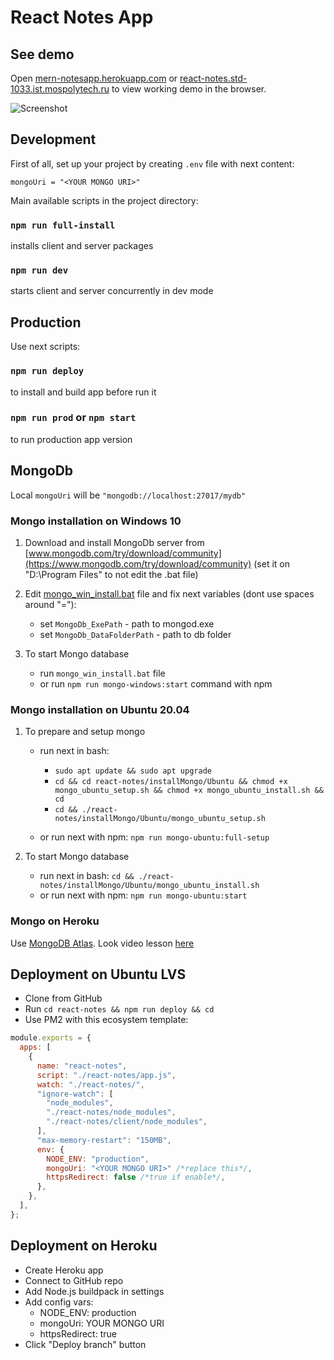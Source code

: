 # React Notes App

## See demo

Open [mern-notesapp.herokuapp.com](https://mern-notesapp.herokuapp.com/) or [react-notes.std-1033.ist.mospolytech.ru](http://react-notes.std-1033.ist.mospolytech.ru/) to view working demo in the browser.

![Screenshot](https://i.postimg.cc/bJDKyz3s/719.png)

## Development

First of all, set up your project by creating `.env` file with next content:

```env
mongoUri = "<YOUR MONGO URI>"
```

Main available scripts in the project directory:

### `npm run full-install`

installs client and server packages

### `npm run dev`

starts client and server concurrently in dev mode

## Production

Use next scripts:

### `npm run deploy`

to install and build app before run it

### `npm run prod` or `npm start`

to run production app version

## MongoDb

Local `mongoUri` will be `"mongodb://localhost:27017/mydb"`

### Mongo installation on Windows 10

1. Download and install MongoDb server from [www.mongodb.com/try/download/community](https://www.mongodb.com/try/download/community) (set it on "D:\Program Files\" to not edit the .bat file)

2. Edit [mongo_win_install.bat](./installMongo/Windows/mongo_win_install.bat) file and fix next variables (dont use spaces around "="):
    - set `MongoDb_ExePath` - path to mongod.exe
    - set `MongoDb_DataFolderPath` - path to db folder

3. To start Mongo database
    - run `mongo_win_install.bat` file 
    - or run `npm run mongo-windows:start` command with npm

### Mongo installation on Ubuntu 20.04

1. To prepare and setup mongo
    - run next in bash:
      - `sudo apt update && sudo apt upgrade`
      - `cd && cd react-notes/installMongo/Ubuntu && chmod +x mongo_ubuntu_setup.sh && chmod +x mongo_ubuntu_install.sh && cd`
      - `cd && ./react-notes/installMongo/Ubuntu/mongo_ubuntu_setup.sh`

    - or run next with npm: `npm run mongo-ubuntu:full-setup`

2. To start Mongo database 
    - run next in bash: `cd && ./react-notes/installMongo/Ubuntu/mongo_ubuntu_install.sh`
    - or run next with npm: `npm run mongo-ubuntu:start`

### Mongo on Heroku

Use [MongoDB Atlas](https://www.mongodb.com/cloud/atlas). Look video lesson [here](https://youtu.be/mTS0DH3lMNs)

## Deployment on Ubuntu LVS

- Clone from GitHub
- Run `cd react-notes && npm run deploy && cd`
- Use PM2 with this ecosystem template:

```js
module.exports = {
  apps: [
    {
      name: "react-notes",
      script: "./react-notes/app.js",
      watch: "./react-notes/",
      "ignore-watch": [
        "node_modules",
        "./react-notes/node_modules",
        "./react-notes/client/node_modules",
      ],
      "max-memory-restart": "150MB",
      env: {
        NODE_ENV: "production",
        mongoUri: "<YOUR MONGO URI>" /*replace this*/,
        httpsRedirect: false /*true if enable*/,
      },
    },
  ],
};
```

## Deployment on Heroku

- Create Heroku app
- Connect to GitHub repo
- Add Node.js buildpack in settings
- Add config vars:
  - NODE_ENV: production
  - mongoUri: YOUR MONGO URI
  - httpsRedirect: true
- Click "Deploy branch" button
